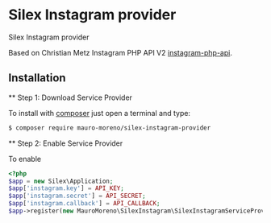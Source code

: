 # Silex Instagram provider

Silex Instagram provider

Based on Christian Metz Instagram PHP API V2 [instagram-php-api](https://github.com/cosenary/Instagram-PHP-API).

## Installation

** Step 1: Download Service Provider

To install with [composer](http://getcomposer.org) just open a terminal and type:

```bash
$ composer require mauro-moreno/silex-instagram-provider
```

** Step 2: Enable Service Provider

To enable 

```php
<?php
$app = new Silex\Application;
$app['instagram.key'] = API_KEY;
$app['instagram.secret'] = API_SECRET;
$app['instagram.callback'] = API_CALLBACK;
$app->register(new MauroMoreno\SilexInstagram\SilexInstagramServiceProvider);
```